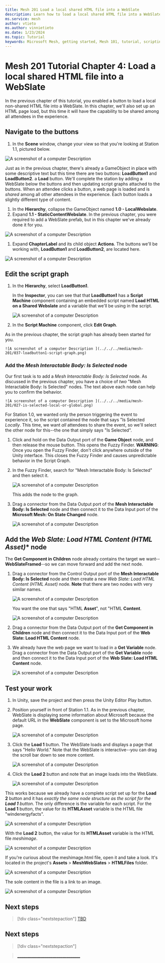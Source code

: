 ```yaml
---
title: Mesh 201 Load a local shared HTML file into a WebSlate
description: Learn how to load a local shared HTML file into a WebSlate.
ms.service: mesh
author: vtieto
ms.author: vinnietieto
ms.date: 1/23/2024
ms.topic: Tutorial
keywords: Microsoft Mesh, getting started, Mesh 101, tutorial, scripting, visual scripting, code, coding, interactivity, webslates, HTML
---
```


# Mesh 201 Tutorial Chapter 4: Load a local shared HTML file into a WebSlate

In the previous chapter of this tutorial, you enabled a button to load a local non-shared HTML file into a WebSlate. In this chapter, we'll also set up an HTML page load, but this time it will have the capability to be shared among all attendees in the experience.

## Navigate to the buttons

1. In the **Scene** window, change your view so that you're looking at Station 1.1, pictured below.

![A screenshot of a computer Description ](../../../media/mesh-201/032-station-one-one.png)

Just as in the previous chapter, there's already a GameObject in place with some descriptive text but this time there are two buttons: **LoadButton1** and **LoadButton2**.  a **Load** button. We'll complete the station by adding a WebSlate below the buttons and then updating script graphs attached to the buttons. When an attendee clicks a button, a web page is loaded and is *shared* among all other attendees in the experience. Each button loads a slightly different type of content.

1. In the **Hierarchy**, collapse the GameObject named **1.0 - LocalWebslate**.
1. Expand **1.1 - StaticContentWebslate**. In the previous chapter, you were required to add a WebSlate prefab, but in this chapter we've already done it for you.

![A screenshot of a computer Description ](../../../media/mesh-201/033-slate-in-hierarchy.png)

1. Expand **ChapterLabel** and its child object **Actions**. The buttons we'll be working with, **LoadButton1** and **LoadButton2**, are located here.

![A screenshot of a computer Description ](../../../media/mesh-201/034-buttons-in-hierarchy.png)

## Edit the script graph

1. In the **Hierarchy**, select **LoadButton1**.

    In the **Inspector**, you can see that that **LoadButton1** has a **Script Machine** component containing an embedded script named **Load HTML on a Shared Webslate** and a variable that we'll be using in the script.

    ![A screenshot of a computer Description ](../../../media/mesh-201/035-loadbutton1-script-graph.png)

1. In the **Script Machine** component, click **Edit Graph**. 

As in the previous chapter, the script graph has already been started for you.

    ![A screenshot of a computer Description ](../../../media/mesh-201/037-loadbutton1-script-graph.png)

### Add the *Mesh Interactable Body: Is Selected* node

Our first task is to add a *Mesh Interactable Body: Is Selected* node. As discussed in the previous chapter, you have a choice of *two* "Mesh Interactable Body: Is Selected" nodes. The text above each node can help you to confirm the behavior.

    ![A screenshot of a computer Description ](../../../media/mesh-201/027-is-selected-local-or-global.png)

For Station 1.0, we wanted only the person triggering the event to experience it, so the script contained the node that says "Is Selected *Locally*. This time, we want *all* attendees to share the event, so we'll select the other node for this--the one that simply says "Is Selected".

1. Click and hold on the Data Output port of the **Game Object** node, and then release the mouse button. This opens the Fuzzy Finder. **WARNING**: Once you open the Fuzzy Finder, don't click anywhere outside of the Unity interface. This closes the Fuzzy Finder and causes unpredictable behavior in the Script Graph.
1. In the Fuzzy Finder, search for "Mesh Interactable Body: Is Selected" and then select it. 

    ![A screenshot of a computer Description ](../../../media/mesh-201/038-is-selected-menu-item.png)

    This adds the node to the graph.

1. Drag a connector from the Data Output port of the **Mesh Interactable Body: Is Selected** node and then connect it to the Data Input port of the **Microsoft Mesh: On State Changed** node.

    ![A screenshot of a computer Description ](../../../media/mesh-201/039-connect-to-on-state-changed.png)

## Add the *Web Slate: Load HTML Content (HTML Asset)** node

The **Get Component in Children** node already contains the target we want--**WebSlateFramed**--so we can move forward and add the next node.

1. Drag a connector from the Control Output port of the **Mesh Interactable Body: Is Selected** node and then create a new *Web Slate: Load HTML Content (HTML Asset)* node. **Note** that there are two nodes with very similar names. 

    ![A screenshot of a computer Description ](../../../media/mesh-201/023-load-html-content.png)

    You want the one that says "HTML **Asset**", not "HTML **Content**.

    ![A screenshot of a computer Description ](../../../media/mesh-201/024-node-content-or-asset.png)

1. Drag a connector from the Data Output port of the **Get Component in Children** node and then connect it to the Data Input port of the **Web Slate: Load HTML Content** node.

1. We already have the web page we want to load in a **Get Variable** node. Drag a connector from the Data Output port of the **Get Variable** node and then connect it to the Data Input port of the **Web Slate: Load HTML Content** node.

    ![A screenshot of a computer Description ](../../../media/mesh-201/041-connect-variable-node.png)

## Test your work

1. In Unity, save the project and then press the Unity Editor Play button.

1. Position yourself in front of Station 1.1. As in the previous chapter, WebSlate is displaying some information about Microsoft because the default URL in the **WebSlate** component is set to the Microsoft home page.

    ![A screenshot of a computer Description ](../../../media/mesh-201/042-station-one-one-with-default-homepage.png)

1. Click the **Load 1** button. The WebSlate loads and displays a page that says "Hello World." Note that the WebSlate is interactive--you can drag the scroll bar down to see more content.

    ![A screenshot of a computer Description ](../../../media/mesh-201/043-station-one-one-with-html-asset-loaded.png)

1. Click the **Load 2** button and note that an image loads into the WebSlate.

    ![A screenshot of a computer Description ](../../../media/mesh-201/044-station-one-one-with-image-loaded.png)

This works because we already have a complete script set up for the **Load 2** button and it has *exactly the same node structure as the script for the **Load 1** button*. The only difference is the variable for each script. For the **Load 1** button, the value for its **HTMLAsset** variable is the HTML file "windenergyfacts". 

![A screenshot of a computer Description ](../../../media/mesh-201/045-html-file-windenergyfacts.png)

With the **Load 2** button, the value for its **HTMLAsset** variable is the HTML file *meshimage*.

![A screenshot of a computer Description ](../../../media/mesh-201/046-html-file-meshimage.png)

If you're curious about the meshimage.html file, open it and take a look. It's located in the project's **Assets** > **MeshWebSlates** > **HTMLFiles** folder.

![A screenshot of a computer Description ](../../../media/mesh-201/047-meshimage-in-folder.png)

The sole content in the file is a link to an image.

![A screenshot of a computer Description ](../../../media/mesh-201/048-meshimage-link.png)

## Next steps

> [!div class="nextstepaction"]
> [TBD](TBD)

















## Next steps

> [!div class="nextstepaction"]

> [________________________________](TBD)

